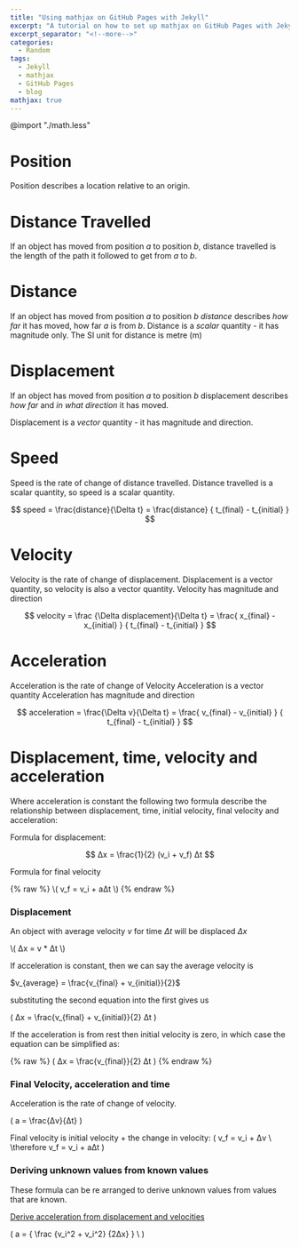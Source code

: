 ```yaml
---
title: "Using mathjax on GitHub Pages with Jekyll"
excerpt: "A tutorial on how to set up mathjax on GitHub Pages with Jekyll"
excerpt_separator: "<!--more-->"
categories:
  - Random
tags:
  - Jekyll
  - mathjax
  - GitHub Pages
  - blog
mathjax: true
---
```


@import "./math.less"

# Position

Position describes a location relative to an origin.

# Distance Travelled

If an object has moved from position *a* to position *b*,
distance travelled is the length of the path it followed to get from *a* to *b*. 

# Distance

If an object has moved from position *a* to position *b* 
*distance* describes *how far* it has moved, how far *a* is from *b*.
Distance is a *scalar* quantity - it has magnitude only.
The SI unit for distance is metre (m)

# Displacement
If an object has moved from position *a* to position *b* 
displacement describes *how far* and *in what direction* it has moved.

Displacement is a *vector* quantity - it has magnitude and direction.

# Speed

Speed is the rate of change of distance travelled.
Distance travelled is a scalar quantity, so speed is a scalar quantity.

$$
speed =  \frac{distance}{\Delta t} = \frac{distance} { t_{final} - t_{initial} }
$$

# Velocity 

Velocity is the rate of change of displacement.
Displacement is a vector quantity, so velocity is also a vector quantity.
Velocity has magnitude and direction

$$
velocity =  
\frac
{\Delta displacement}{\Delta t} 
= \frac{ x_{final} - x_{initial} } { t_{final} - t_{initial} }
$$

# Acceleration  

Acceleration is the rate of change of Velocity 
Acceleration is a vector quantity
Acceleration has magnitude and direction

$$
acceleration =  \frac{\Delta v}{\Delta t} = \frac{ v_{final} - v_{initial} } { t_{final} - t_{initial} }
$$

# Displacement, time, velocity and acceleration

Where acceleration is constant the following two formula describe the relationship between displacement, time, initial velocity, final velocity and acceleration:

Formula for displacement:

$$
Δx = \frac{1}{2} (v_i + v_f)  Δt 
$$

Formula for final velocity

{% raw %}
\\(
v_f = v_i + aΔt
\\)
{% endraw %}


### Displacement

An object with average velocity *v* for time *Δt* will be displaced *Δx* 

\\(
Δx = v * Δt
\\)


If acceleration is constant, then we can say the average velocity is 

$v_{average} = \frac{v_{final} + v_{initial}}{2}$


substituting the second equation into the first gives us

\(
Δx = \frac{v_{final} + v_{initial}}{2}  Δt
\)

If the acceleration is from rest then initial velocity is zero, in which case the equation can be simplified as:

{% raw %}
\( 
Δx = \frac{v_{final}}{2}  Δt
\)
{% endraw %}

### Final Velocity, acceleration and time

Acceleration is the rate of change of velocity.

\( 
a = \frac{Δv}{Δt}
\)

Final velocity is initial velocity + the change in velocity:
\( 
v_f = v_i + Δv
\\
\therefore  v_f = v_i + aΔt
\)


### Deriving unknown values from known values



These formula can be re arranged to derive unknown values from values that are known.

[Derive acceleration from displacement and velocities](derive-acceleration-from-displacement-and-velocities.md)

\( 
a = {
  \frac
  {v_i^2 +  v_i^2}
  {2Δx}
} 
\\
\)



<!-- 

Substituting in the acceleration formula we can remove the final velocity if it is not known:



\(\sf 
acceleration =  \frac{  v_{final} - v_{initial} } {\Delta t} 
\)



\(\sf 
\therefore acceleration * {\Delta t} =   v_{final} - v_{initial}  
\)


\(\sf 
\therefore  v_{final}  = a * {\Delta t} + v_{initial} 
\)

\(\sf  
Δx = \frac{1}{2} * (v_{initial} + v_{final})  * Δt
\)

\(\sf  
= \frac{1}{2} * (v_{initial} + a * {\Delta t} + v_{initial} )  * Δt
\)

\(\sf  
= ( \frac{1}{2} * 2  v_{initial} * Δt)  + (\frac{1}{2} a  * Δt * Δt)
\)

\(\sf  
= v_{initial}Δt + \frac{1}{2}aΔt^2
\)


or we can remove the time if it is not known:

\(\sf 
a =  \frac{  v_{final} - v_{initial} } {\Delta t} 
\)

\(\sf 
\therefore  Δt =  \frac{  v_{final} - v_{initial} } a
\)


\(\sf  
Δx = \frac{1}{2} * (v_{initial} + v_{final})  * Δt
\)

\(\sf  
\therefore 2Δx = (v_{initial} + v_{final})  * Δt
\)

\(\sf  
= (v_{initial} + v_{final})  * \frac{  v_{final} - v_{initial} } a
\)

\(\sf  
\therefore 2Δxa = (v_{initial} + v_{final})  *  ( v_{final} - v_{initial} )
\)

\(\sf  
\therefore 2Δxa = v_{initial}^2 - v_{initial}^2
\)

 -->
<script src="https://cdn.mathjax.org/mathjax/latest/MathJax.js?config=TeX-AMS-MML_HTMLorMML" type="text/javascript"></script>